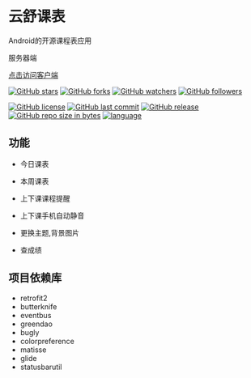# 云舒课表
Android的开源课程表应用

服务器端

[点击访问客户端](https://github.com/1976222027/Schedule)

[![GitHub stars](https://img.shields.io/github/stars/1976222027/ScheduleServer.svg?style=social&label=Stars)]()
[![GitHub forks](https://img.shields.io/github/forks/1976222027/ScheduleServer.svg?style=social&label=Fork)]()
[![GitHub watchers](https://img.shields.io/github/watchers/1976222027/ScheduleServer.svg?style=social&label=Watch)]()
[![GitHub followers](https://img.shields.io/github/followers/itning.svg?style=social&label=Follow)]()

[![GitHub license](https://img.shields.io/github/license/1976222027/Schedule.svg)](https://github.com/1976222027/ScheduleServer/blob/master/LICENSE)
[![GitHub last commit](https://img.shields.io/github/last-commit/1976222027/ScheduleServer.svg)]()
[![GitHub release](https://img.shields.io/github/release/1976222027/ScheduleServer.svg)]()
[![GitHub repo size in bytes](https://img.shields.io/github/repo-size/1976222027/ScheduleServer.svg)]()
[![language](https://img.shields.io/badge/language-JAVA-orange.svg)]()
## 功能
- 今日课表

- 本周课表

- 上下课课程提醒

- 上下课手机自动静音

- 更换主题,背景图片

- 查成绩
## 项目依赖库
- retrofit2
- butterknife
- eventbus
- greendao
- bugly
- colorpreference
- matisse
- glide
- statusbarutil

